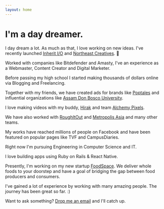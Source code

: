 ```yaml
---
layout: home
---
```

# I'm a day dreamer.

I day dream a lot. As much as that, I love working on new ideas. I've recently launched [Inherit I/O](http://inheritio.com) and [Northeast Creatives](http://northeastcreatives.com). 🚀

Worked with companies like Bitdefender and Amasty, I've an experience as a Webmaster, Content Creator and Digital Marketer.

Before passing my high school I started making thousands of dollars online via Blogging and Freelancing.

Together with my friends, we have created ads for brands like [Poptales](https://www.youtube.com/watch?v=z3c3GyQJVpk) and influential organizations like [Assam Don Bosco University](https://www.youtube.com/watch?v=x2In8M57bdY).

I love making videos with my buddy, [Hirak](http://facebook.com/Hirakjsarma/) and team [Alchemy Pixels](https://www.instagram.com/alchemypixels/).

We have also worked with [RoughItOut](https://www.instagram.com/roughitout/) and [Metropolis Asia](https://www.instagram.com/metropolisasia/) and many other teams.

My works have reached millions of people on Facebook and have been featured on popular pages like TVF and CampusDiaries.

Right now I'm pursuing Engineering in Computer Science and IT.

I love building apps using Ruby on Rails & React Native.

Presently, I'm working on my new startup [FoodSpace](https://play.google.com/store/apps/details?id=com.foodspace.foodspace). We deliver whole foods to your doorstep and have a goal of bridging the gap between food producers and consumers.

I've gained a lot of experience by working with many amazing people. The journey has been great so far. :)

Want to ask something? [Drop me an email](mailto:skyhitblog@icloud.com) and I'll catch up.

